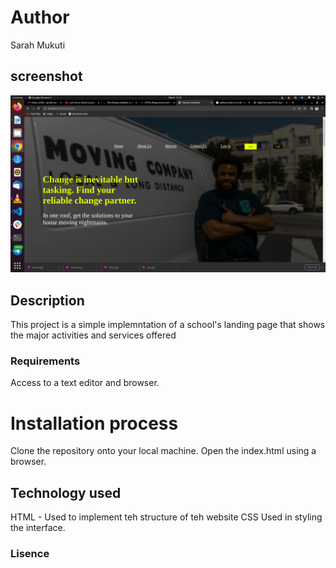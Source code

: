 # Author
Sarah Mukuti 
## screenshot
<img src="./Assets/images/Screenshot from 2022-05-08 15-52-55.png">

## Description
<p> This project is a  simple implemntation of a school's landing page that shows the major activities and services offered</p>

### Requirements
Access to a text editor and browser. 

# Installation process
Clone the repository onto your local machine.
Open the index.html using a browser. 

## Technology used
HTML - Used to implement teh structure of teh website
CSS  Used in styling the interface. 
### Lisence
